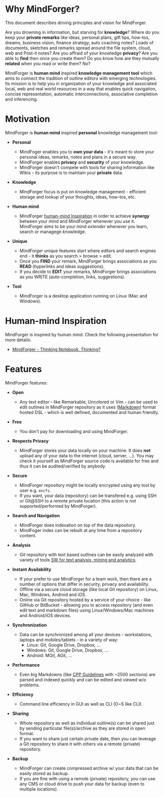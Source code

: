 # Why MindForger? <!-- Metadata: type: Outline; tags: cool; created: 2018-02-23 10:56:27; reads: 36; read: 2018-06-12 14:14:09; revision: 36; modified: 2018-06-12 14:14:09; importance: 0/5; urgency: 0/5; -->

This document describes driving principles and vision for MindForger.

Are you drowning in information, but starving for **knowledge**? Where do you 
keep your **private remarks** like ideas, personal plans, gift tips, how-tos, 
dreams, business vision, finance strategy, auto  coaching notes? Loads of 
documents, sketches and remarks spread around the file system, cloud, 
web and Post-it notes? Are you affraid of your knowledge **privacy**? Are you 
able to **find** then once you create them? Do you know how are they mutually
**related** when you read or write them? No?

MindForger is **human mind** inspired **knowledge management tool** which
aims to connect the tradition of outline editors with emerging technologies. 
Its mission is to help you in organization of your knowledge and associated 
local, web and real world resources in a way that enables quick navigation, 
concise representation, automatic interconnections, associative completion 
and inferencing.
# Motivation <!-- Metadata: type: Note; created: 2018-02-23 10:56:27; reads: 32; read: 2018-06-12 14:14:09; revision: 7; modified: 2018-06-12 14:14:09; -->
MindForger is **human mind** inspired **personal** knowledge management tool:

* **Personal**
    * MindFoger enables you to **own your data** - it's meant to store your 
      personal ideas, remarks, notes and plans in a secure way.
	* MindForger enables **privacy** and **security** of your knowledge.
    * MindForger doesn't compete with tools for sharing information like
      Wikis - its purpose is to maintain your **private** data.

* **Knowledge**
    * MindForger focus is put on knowledge management - efficient storage and
      lookup of your thoughts, ideas, how-tos, etc.

* **Human mind**
    * MindForger [human-mind Inspiration](#human-mind-inspiration) in order to 
	  achieve **synergy** between your mind and MindForger whenever you use 
	  it. MindForger aims to be your mind *extender* whenever you learn, search
	  or managege knowledge.
	  
* **Unique**
    * MindForger unique features start where editors and search engines end - it
      **thinks** as you search > browse > edit.
	* Once you **FIND** your remark, MindForger brings associations as you **READ**
	  (hyperlinks and ideas suggestions).
	* If you decide to **EDIT** your remarks, MindForger brings associations
	  as you WRITE (auto-completion, links, suggestions).

* **Tool**
    * MindForger is a desktop application running on Linux (Mac and Windows).



# Human-mind Inspiration <!-- Metadata: type: Note; created: 2018-06-12 14:10:48; reads: 11; read: 2018-06-12 14:13:29; revision: 3; modified: 2018-06-12 14:13:29; -->
MindForger is inspired by human mind. Check the following presentation for more details:

* [MindForger - Thinking Notebook. Thinking?](https://prezi.com/view/pMJ7bmdpTYDBi7nMKFdU)
# Features <!-- Metadata: type: Note; created: 2018-02-23 10:56:27; reads: 27; read: 2018-04-10 10:58:57; revision: 5; modified: 2018-04-10 10:58:57; -->
MindForger features:

* **Open**
    * Any text editor - like Remarkable, Uncolored or Vim - can be used to edit outlines 
      in MindForger repository as it uses ([Markdown](http://daringfireball.net/projects/markdown/syntax)) format 
	  hosted DSL - which is well defined, documented and human friendly.

* **Free**
    * You don't pay for downloading and using MindForger.

* **Respects Privacy**
    * MindForger stores your data locally on your machine. It does **not** upload any of your data 
	  to the internet (cloud, server, ...). You may check it yourself as MindForger source code 
	  is available for free and thus it can be audited/verified by anybody.

* **Secure** <a name="secure"></a>
    * MindForger repository might be locally encrypted using any tool by user e.g. `encfs`.
    * If you want, your data (repository) can be transfered e.g. using SSH or Git@SSH to a remote 
	  private location (this action is not supported/performed by MindForger).

* **Search and Navigation**
    * MindForger does indexation on top of the data repository.
    * MindFoger index can be rebuilt at any time from a repository content.

* **Analysis**
    * Git repository with text based outlines can be easily analyzed with variety of tools
      [SW for text analysis, mining and analytics](http://www.predictiveanalyticstoday.com/top-free-software-for-text-analysis-text-mining-text-analytics/).

* **Instant Availability**
    * If your prefer to use MindForger for a team work, then there are a number of options
	  that differ in security, privacy and availability.
    * Offline via a secure cloud storage (like local Git repository) on Linux, Mac, Windows,
      Android and iOS.
    * Online via Git repository hosted by a service of your choice - like GitHub or
      BitBucket - allowing you to access repository (and even edit text and markdown
      files) using Linux/Windows/Mac machines and Android/iOS devices.

* **Synchronization**
    * Data can be synchronized among all your devices - workstations, laptops and 
      mobiles/tablets - in a variety of way: 
        * Linux: Git, Google Drive, Dropbox, ...
        * Windows: Git, Google Drive, Dropbox, ...
        * Android: MGit, AGit, ...

* **Performance**
   * Even big Markdowns (like [CPP Guidelines](https://github.com/isocpp/CppCoreGuidelines) with ~2500 sections) 
     are parsed and indexed quickly and can be edited and viewed w/o problems.

* **Efficiency**
    * Command line efficiency in GUI as well as CLI (O~S like CLI).

* **Sharing**
    * Whole repository as well as individual outline(s) can be shared just by sending particular 
	  file(s)/archive as they are stored in open format.
    * If you want to share just certain private date, then you can leverage a Git repository
      to share it with others via a remote (private) repository.

* **Backup**
    * MindForger can create compressed archive w/ your data that can be easily stored as backup.
    * If you are fine with using a remote (private) repository, you can use
      any CMS or cloud drive to push your data for backup (even to multiple 
      locations).
